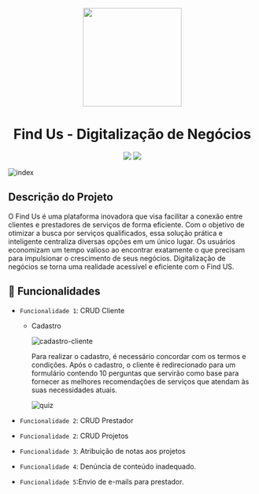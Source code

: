 <p align="center">
    <img src="https://github.com/lariandrade/TCC-FindUs/assets/44838761/a25488f0-ef9d-421f-baef-7fff76749d10" weight="250" height="200"/>
    <h1 align="center">Find Us - Digitalização de Negócios</h1>
</p>

<p align="center">
<img src="http://img.shields.io/static/v1?label=STATUS&message=FINALIZADO&color=GREEN&style=for-the-badge"/>
<img src="http://img.shields.io/static/v1?label=NOTA&message=PENDENTE&color=WHITE&style=for-the-badge"/>
</p>

![index](https://github.com/lariandrade/TCC-FindUs/assets/44838761/3374b6a1-f946-441a-a51d-9d8a075fc114)


## Descrição do Projeto
<p style="text-justify">
  O Find Us é uma plataforma inovadora que visa facilitar a conexão entre clientes e prestadores de serviços de forma eficiente. Com o objetivo de otimizar a busca por serviços qualificados, essa solução prática e inteligente centraliza diversas opções em um único lugar. Os usuários economizam um tempo valioso ao encontrar exatamente o que precisam para impulsionar o crescimento de seus negócios.
Digitalização de negócios se torna uma realidade acessível e eficiente com o Find US. 
</p>

## 🔨 Funcionalidades
- `Funcionalidade 1`: CRUD Cliente
  - Cadastro
    
    ![cadastro-cliente](https://github.com/lariandrade/TCC-FindUs/assets/44838761/dbf6ca4d-6a0f-4b43-ad89-e456f290f148)
    
      Para realizar o cadastro, é necessário concordar com os termos e condições. Após o cadastro, o cliente é redirecionado para um formulário contendo 10 perguntas que servirão como base para fornecer as melhores recomendações de serviços que atendam às suas necessidades atuais.
    
    ![quiz](https://github.com/lariandrade/TCC-FindUs/assets/44838761/10850992-f895-48da-9995-430e3002d6ad)


- `Funcionalidade 2`: CRUD Prestador
- `Funcionalidade 2`: CRUD Projetos
- `Funcionalidade 3`: Atribuição de notas aos projetos
- `Funcionalidade 4`: Denúncia de conteúdo inadequado.
- `Funcionalidade 5`:Envio de e-mails para prestador.
